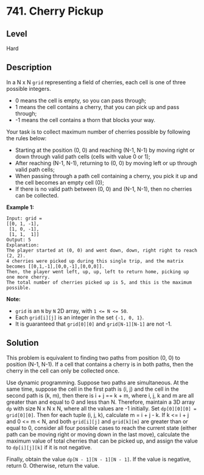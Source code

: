# 741. Cherry Pickup
## Level
Hard

## Description
In a N x N `grid` representing a field of cherries, each cell is one of three possible integers.

* 0 means the cell is empty, so you can pass through;
* 1 means the cell contains a cherry, that you can pick up and pass through;
* -1 means the cell contains a thorn that blocks your way.

Your task is to collect maximum number of cherries possible by following the rules below:

* Starting at the position (0, 0) and reaching (N-1, N-1) by moving right or down through valid path cells (cells with value 0 or 1);
* After reaching (N-1, N-1), returning to (0, 0) by moving left or up through valid path cells;
* When passing through a path cell containing a cherry, you pick it up and the cell becomes an empty cell (0);
* If there is no valid path between (0, 0) and (N-1, N-1), then no cherries can be collected.

**Example 1:**
```
Input: grid =
[[0, 1, -1],
 [1, 0, -1],
 [1, 1,  1]]
Output: 5
Explanation: 
The player started at (0, 0) and went down, down, right right to reach (2, 2).
4 cherries were picked up during this single trip, and the matrix becomes [[0,1,-1],[0,0,-1],[0,0,0]].
Then, the player went left, up, up, left to return home, picking up one more cherry.
The total number of cherries picked up is 5, and this is the maximum possible.
```

**Note:**

* `grid` is an `N` by `N` 2D array, with `1 <= N <= 50`.
* Each `grid[i][j]` is an integer in the set `{-1, 0, 1}`.
* It is guaranteed that `grid[0][0]` and `grid[N-1][N-1]` are not -1.

## Solution
This problem is equivalent to finding two paths from position (0, 0) to position (N-1, N-1). If a cell that contains a cherry is in both paths, then the cherry in the cell can only be collected once.

Use dynamic programming. Suppose two paths are simultaneous. At the same time, suppose the cell in the first path is (i, j) and the cell in the second path is (k, m), then there is i + j == k + m, where i, j, k and m are all greater than and equal to 0 and less than N. Therefore, maintain a 3D array `dp` with size N x N x N, where all the values are -1 initially. Set `dp[0][0][0] = grid[0][0]`. Then for each tuple (i, j, k), calculate m = i + j - k. If k <= i + j and 0 <= m < N, and both `grid[i][j]` and `grid[k][m]` are greater than or equal to 0, consider all four possible cases to reach the current state (either path can be moving right or moving down in the last move), calculate the maximum value of total cherries that can be picked up, and assign the value to `dp[i][j][k]` if it is not negative.

Finally, obtain the value `dp[N - 1][N - 1][N - 1]`. If the value is negative, return 0. Otherwise, return the value.
